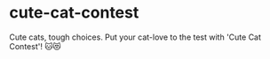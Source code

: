 # cute-cat-contest
Cute cats, tough choices. Put your cat-love to the test with 'Cute Cat Contest'! 🐱😻
